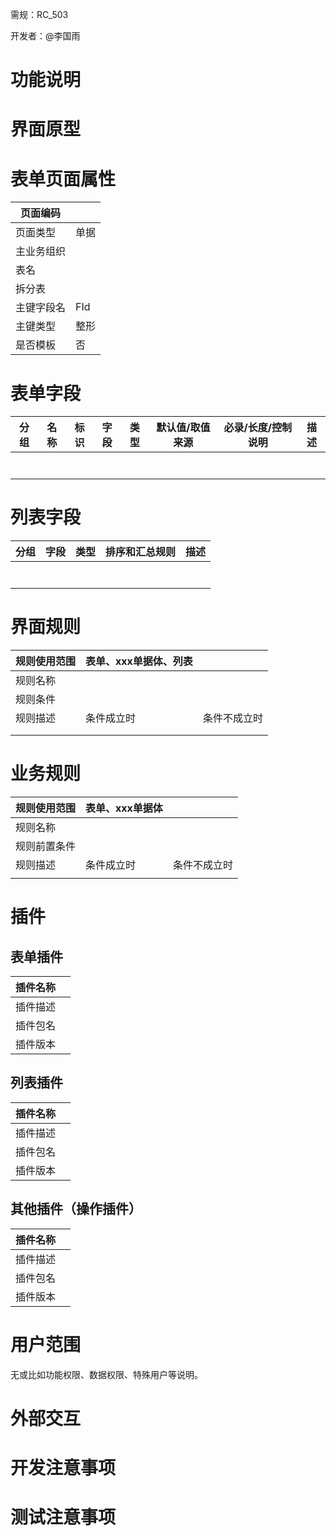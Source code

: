 需规：RC_503

开发者：@李国雨

# 功能说明



# 界面原型



# 表单页面属性

| 页面编码   |      |
| ---------- | ---- |
| 页面类型   | 单据 |
| 主业务组织 |      |
| 表名       |      |
| 拆分表     |      |
| 主键字段名 | FId  |
| 主键类型   | 整形 |
| 是否模板   | 否   |

# 表单字段



| 分组 | 名称 | 标识 | 字段 | 类型 | 默认值/取值来源 | 必录/长度/控制说明 | 描述 |
| ---- | ---- | ---- | ---- | ---- | --------------- | ------------------ | ---- |
|      |      |      |      |      |                 |                    |      |
|      |      |      |      |      |                 |                    |      |
|      |      |      |      |      |                 |                    |      |
|      |      |      |      |      |                 |                    |      |
|      |      |      |      |      |                 |                    |      |
|      |      |      |      |      |                 |                    |      |
|      |      |      |      |      |                 |                    |      |

# 列表字段



| 分组 | 字段 | 类型 | 排序和汇总规则 | 描述 |
| ---- | ---- | ---- | -------------- | ---- |
|      |      |      |                |      |
|      |      |      |                |      |
|      |      |      |                |      |
|      |      |      |                |      |
|      |      |      |                |      |
|      |      |      |                |      |
|      |      |      |                |      |

# 界面规则

| 规则使用范围 | 表单、xxx单据体、列表 |              |
| ------------ | --------------------- | ------------ |
| 规则名称     |                       |              |
| 规则条件     |                       |              |
| 规则描述     | 条件成立时            | 条件不成立时 |
|              |                       |              |
|              |                       |              |



# 业务规则

| 规则使用范围 | 表单、xxx单据体 |              |
| ------------ | --------------- | ------------ |
| 规则名称     |                 |              |
| 规则前置条件 |                 |              |
| 规则描述     | 条件成立时      | 条件不成立时 |
|              |                 |              |



# 插件

## 表单插件

| 插件名称 |      |
| -------- | ---- |
| 插件描述 |      |
| 插件包名 |      |
| 插件版本 |      |

## 列表插件

| 插件名称 |      |
| -------- | ---- |
| 插件描述 |      |
| 插件包名 |      |
| 插件版本 |      |



## 其他插件（操作插件）

| 插件名称 |      |
| -------- | ---- |
| 插件描述 |      |
| 插件包名 |      |
| 插件版本 |      |





# 用户范围

无或比如功能权限、数据权限、特殊用户等说明。





# 外部交互





# 开发注意事项





# 测试注意事项